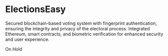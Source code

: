 # ElectionsEasy
 Secured blockchain-based voting system with fingerprint authentication, ensuring the integrity and privacy of the electoral process. Integrated Ethereum, smart contracts, and biometric verification for enhanced security and user experience.

 On Hold
